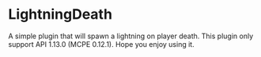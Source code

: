 # LightningDeath
A simple plugin that will spawn a lightning on player death. This plugin only support API 1.13.0 (MCPE 0.12.1). Hope you enjoy using it.

